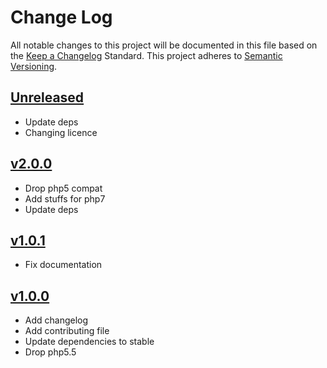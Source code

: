 # Change Log
All notable changes to this project will be documented in this file based on the [Keep a Changelog](http://keepachangelog.com/) Standard.
This project adheres to [Semantic Versioning](http://semver.org/).

## [Unreleased](https://github.com/gbprod/algolia-specification-bundle/compare/v1.0.1...HEAD)

 - Update deps
 - Changing licence

## [v2.0.0](https://github.com/gbprod/algolia-specification-bundle/compare/v1.0.1...v2.0.0)

 - Drop php5 compat
 - Add stuffs for php7
 - Update deps

## [v1.0.1](https://github.com/gbprod/algolia-specification-bundle/compare/v1.0.0...v1.0.1)

 - Fix documentation

## [v1.0.0](https://github.com/gbprod/algolia-specification-bundle/compare/v0.1.0...v1.0.0)

 - Add changelog
 - Add contributing file
 - Update dependencies to stable
 - Drop php5.5
